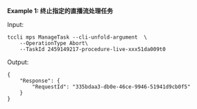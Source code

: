 **Example 1: 终止指定的直播流处理任务**



Input: 

```
tccli mps ManageTask --cli-unfold-argument  \
    --OperationType Abort\
    --TaskId 2459149217-procedure-live-xxx51da009t0
```

Output: 
```
{
    "Response": {
        "RequestId": "335bdaa3-db0e-46ce-9946-51941d9cb0f5"
    }
}
```

